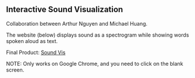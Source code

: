 ## Interactive Sound Visualization

Collaboration between Arthur Nguyen and Michael Huang.

The website (below) displays sound as a spectrogram while showing words spoken aloud as text.

Final Product: [Sound Vis](https://michaelyhuang23.github.io/Sound-Vis/) 

NOTE: Only works on Google Chrome, and you need to click on the blank screen.


